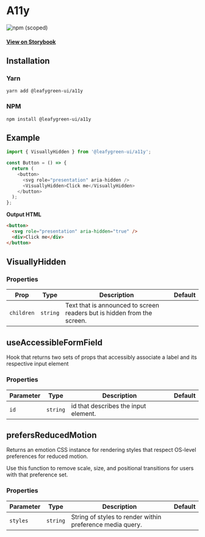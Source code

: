 # A11y

![npm (scoped)](https://img.shields.io/npm/v/@leafygreen-ui/a11y.svg)

#### [View on Storybook](https://mongodb.github.io/leafygreen-ui/?path=/story/a11y--default)

## Installation

### Yarn

```shell
yarn add @leafygreen-ui/a11y
```

### NPM

```shell
npm install @leafygreen-ui/a11y
```

## Example

```js
import { VisuallyHidden } from '@leafygreen-ui/a11y';

const Button = () => {
  return (
    <button>
      <svg role="presentation" aria-hidden />
      <VisuallyHidden>Click me</VisuallyHidden>
    </button>
  );
};
```

**Output HTML**

```html
<button>
  <svg role="presentation" aria-hidden="true" />
  <div>Click me</div>
</button>
```

## VisuallyHidden

### Properties

| Prop       | Type     | Description                                                             | Default |
| ---------- | -------- | ----------------------------------------------------------------------- | ------- |
| `children` | `string` | Text that is announced to screen readers but is hidden from the screen. |         |

## useAccessibleFormField

Hook that returns two sets of props that accessibly associate a label and its respective input element

### Properties

| Parameter | Type     | Description                          | Default |
| ---- | -------- | ------------------------------------ | ------- |
| `id` | `string` | id that describes the input element. |         |

## prefersReducedMotion

Returns an emotion CSS instance for rendering styles that respect
OS-level preferences for reduced motion.

Use this function to remove scale, size, and positional transitions
for users with that preference set.

### Properties

| Parameter | Type     | Description                          | Default |
| ---- | -------- | ------------------------------------ | ------- |
| `styles` | `string` | String of styles to render within preference media query. |         |

